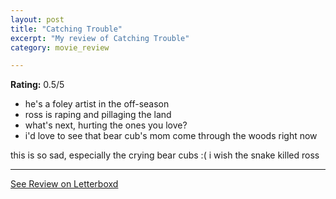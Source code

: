 ```yaml
---
layout: post
title: "Catching Trouble"
excerpt: "My review of Catching Trouble"
category: movie_review

---
```


**Rating:** 0.5/5

* he's a foley artist in the off-season
* ross is raping and pillaging the land
* what's next, hurting the ones you love?
* i'd love to see that bear cub's mom come through the woods right now

this is so sad, especially the crying bear cubs :( i wish the snake killed ross

<hr>

[See Review on Letterboxd](https://boxd.it/4O6Jzp)
